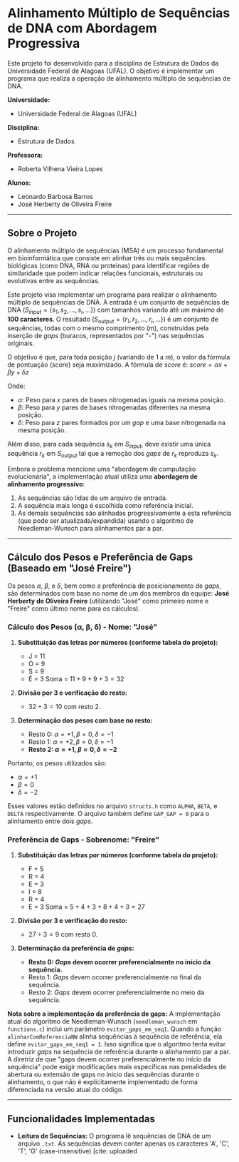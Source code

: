 # Alinhamento Múltiplo de Sequências de DNA com Abordagem Progressiva

Este projeto foi desenvolvido para a disciplina de Estrutura de Dados da Universidade Federal de Alagoas (UFAL). O objetivo é implementar um programa que realiza a operação de alinhamento múltiplo de sequências de DNA.

**Universidade:**
* Universidade Federal de Alagoas (UFAL)

**Disciplina:**
* Estrutura de Dados

**Professora:**
* Roberta Vilhena Vieira Lopes

**Alunos:**
* Leonardo Barbosa Barros
* José Herberty de Oliveira Freire

---

## Sobre o Projeto

O alinhamento múltiplo de sequências (MSA) é um processo fundamental em bioinformática que consiste em alinhar três ou mais sequências biológicas (como DNA, RNA ou proteínas) para identificar regiões de similaridade que podem indicar relações funcionais, estruturais ou evolutivas entre as sequências.

Este projeto visa implementar um programa para realizar o alinhamento múltiplo de sequências de DNA. A entrada é um conjunto de sequências de DNA ($S_{input} = \{s_1, s_2, ..., s_i, ...\}$) com tamanhos variando até um máximo de **100 caracteres**. O resultado ($S_{output} = \{r_1, r_2, ..., r_i, ...\}$) é um conjunto de sequências, todas com o mesmo comprimento (m), construídas pela inserção de *gaps* (buracos, representados por "-") nas sequências originais.

O objetivo é que, para toda posição $j$ (variando de 1 a $m$), o valor da fórmula de pontuação (*score*) seja maximizado. A fórmula de *score* é:
$score = \alpha x + \beta y + \delta z$

Onde:
* $\alpha$: Peso para $x$ pares de bases nitrogenadas iguais na mesma posição.
* $\beta$: Peso para $y$ pares de bases nitrogenadas diferentes na mesma posição.
* $\delta$: Peso para $z$ pares formados por um *gap* e uma base nitrogenada na mesma posição.

Além disso, para cada sequência $s_k$ em $S_{input}$, deve existir uma única sequência $r_k$ em $S_{output}$ tal que a remoção dos *gaps* de $r_k$ reproduza $s_k$.

Embora o problema mencione uma "abordagem de computação evolucionária", a implementação atual utiliza uma **abordagem de alinhamento progressivo**:
1.  As sequências são lidas de um arquivo de entrada.
2.  A sequência mais longa é escolhida como referência inicial.
3.  As demais sequências são alinhadas progressivamente a esta referência (que pode ser atualizada/expandida) usando o algoritmo de Needleman-Wunsch para alinhamentos par a par.

---

## Cálculo dos Pesos e Preferência de Gaps (Baseado em "José Freire")

Os pesos $\alpha$, $\beta$, e $\delta$, bem como a preferência de posicionamento de *gaps*, são determinados com base no nome de um dos membros da equipe: **José Herberty de Oliveira Freire** (utilizando "José" como primeiro nome e "Freire" como último nome para os cálculos).

### Cálculo dos Pesos (α, β, δ) - Nome: "José"

1.  **Substituição das letras por números (conforme tabela do projeto):**
    * J = 11
    * O = 9
    * S = 9
    * É = 3
    Soma = $11 + 9 + 9 + 3 = 32$

2.  **Divisão por 3 e verificação do resto:**
    * $32 \div 3 = 10$ com resto $2$.

3.  **Determinação dos pesos com base no resto:**
    * Resto 0: $\alpha= +1, \beta= 0, \delta= -1$
    * Resto 1: $\alpha= +2, \beta= 0, \delta= -1$
    * **Resto 2: $\alpha= +1, \beta= 0, \delta= -2$**

Portanto, os pesos utilizados são:
* $\alpha = +1$
* $\beta = 0$
* $\delta = -2$

Esses valores estão definidos no arquivo `structs.h` como `ALPHA`, `BETA`, e `DELTA` respectivamente. O arquivo também define `GAP_GAP = 0` para o alinhamento entre dois *gaps*.

### Preferência de Gaps - Sobrenome: "Freire"

1.  **Substituição das letras por números (conforme tabela do projeto):**
    * F = 5
    * R = 4
    * E = 3
    * I = 8
    * R = 4
    * E = 3
    Soma = $5 + 4 + 3 + 8 + 4 + 3 = 27$

2.  **Divisão por 3 e verificação do resto:**
    * $27 \div 3 = 9$ com resto $0$.

3.  **Determinação da preferência de *gaps*:**
    * **Resto 0: *Gaps* devem ocorrer preferencialmente no início da sequência.**
    * Resto 1: *Gaps* devem ocorrer preferencialmente no final da sequência.
    * Resto 2: *Gaps* devem ocorrer preferencialmente no meio da sequência.

**Nota sobre a implementação da preferência de gaps:**
A implementação atual do algoritmo de Needleman-Wunsch (`needleman_wunsch` em `functions.c`) inclui um parâmetro `evitar_gaps_em_seq1`. Quando a função `alinharComReferenciaNW` alinha sequências à sequência de referência, ela define `evitar_gaps_em_seq1 = 1`. Isso significa que o algoritmo tenta evitar introduzir *gaps* na sequência de referência durante o alinhamento par a par. A diretriz de que "gaps devem ocorrer preferencialmente no início da sequência" pode exigir modificações mais específicas nas penalidades de abertura ou extensão de gaps no início das sequências durante o alinhamento, o que não é explicitamente implementado de forma diferenciada na versão atual do código.

---

## Funcionalidades Implementadas

* **Leitura de Sequências:** O programa lê sequências de DNA de um arquivo `.txt`. As sequências devem conter apenas os caracteres 'A', 'C', 'T', 'G' (case-insensitive) [cite: uploaded
